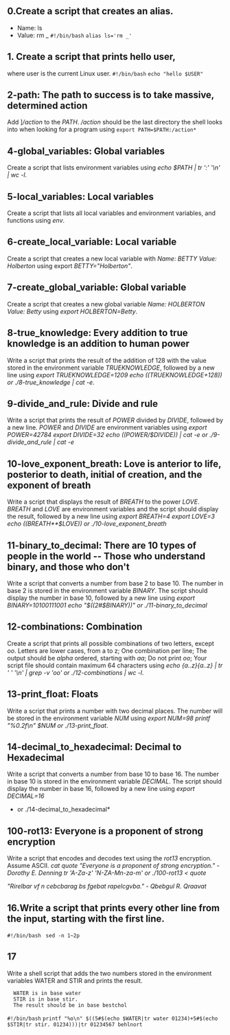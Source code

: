 ## 0.Create a script that creates an alias.

- Name: ls
- Value: rm _
  `#!/bin/bash`
  `alias ls='rm _'`

## 1. Create a script that prints hello user,

where user is the current Linux user.
`#!/bin/bash`
`echo "hello $USER" `

## 2-path: The path to success is to take massive, determined action

Add ]_/action_ to the _PATH_. _/action_ should be the last directory the shell looks into when looking for a program using
`export PATH=$PATH:/action*`

## 4-global_variables: Global variables

Create a script that lists environment variables using _echo $PATH | tr ':' '\n' | wc -l_.

## 5-local_variables: Local variables

Create a script that lists all local variables and environment variables, and functions using _env_.

## 6-create_local_variable: Local variable

Create a script that creates a new local variable with _Name: BETTY Value: Holberton_ using export _BETTY="Holberton"_.

## 7-create_global_variable: Global variable

Create a script that creates a new global variable _Name: HOLBERTON Value: Betty_ using _export HOLBERTON=Betty_.

## 8-true_knowledge: Every addition to true knowledge is an addition to human power

Write a script that prints the result of the addition of 128 with the value stored in the environment variable _TRUEKNOWLEDGE_, followed by a new line using
_export TRUEKNOWLEDGE=1209_
_echo $(($TRUEKNOWLEDGE+128)) or ./8-true_knowledge | cat -e_.

## 9-divide_and_rule: Divide and rule

Write a script that prints the result of _POWER_ divided by _DIVIDE_, followed by a new line. _POWER_ and _DIVIDE_ are environment variables using _export POWER=42784_
_export DIVIDE=32_
_echo $(($POWER/$DIVIDE)) | cat -e or ./9-divide_and_rule | cat -e_

## 10-love_exponent_breath: Love is anterior to life, posterior to death, initial of creation, and the exponent of breath

Write a script that displays the result of _BREATH_ to the power _LOVE_. _BREATH_ and _LOVE_ are environment variables and the script should display the result, followed by a new line using
_export BREATH=4_
_export LOVE=3_
_echo $(($BREATH\*\*$LOVE)) or ./10-love_exponent_breath_

## 11-binary_to_decimal: There are 10 types of people in the world -- Those who understand binary, and those who don't

Write a script that converts a number from base 2 to base 10. The number in base 2 is stored in the environment variable _BINARY_. The script should display the number in base 10, followed by a new line using
_export BINARY=10100111001_
_echo "$((2#$BINARY))" or ./11-binary_to_decimal_

## 12-combinations: Combination

Create a script that prints all possible combinations of two letters, except _oo_. Letters are lower cases, from a to z; One combination per line; The output should be _alpha_ ordered, starting with _aa_; Do not print _oo_; Your script file should contain maximum 64 characters using _echo {a..z}{a..z} | tr ' ' '\n' | grep -v 'oo' or ./12-combinations | wc -l_.

## 13-print_float: Floats

Write a script that prints a number with two decimal places. The number will be stored in the environment variable _NUM_ using
_export NUM=98_
_printf "%0.2f\n" $NUM or ./13-print_float_.

## 14-decimal_to_hexadecimal: Decimal to Hexadecimal

Write a script that converts a number from base 10 to base 16. The number in base 10 is stored in the environment variable _DECIMAL_. The script should display the number in base 16, followed by a new line using
_export DECIMAL=16_

- or ./14-decimal_to_hexadecimal\*

## 100-rot13: Everyone is a proponent of strong encryption

Write a script that encodes and decodes text using the _rot13_ encryption. Assume ASCII.
_cat quote_
_"Everyone is a proponent of strong encryption."_
_- Dorothy E. Denning_
_tr 'A-Za-z' 'N-ZA-Mn-za-m' or ./100-rot13 < quote_

_"Rirelbar vf n cebcbarag bs fgebat rapelcgvba."_
_- Qbebgul R. Qraavat_

## 16.Write a script that prints every other line from the input, starting with the first line.

`#!/bin/bash `
`sed -n 1~2p `

## 17

Write a shell script that adds the two numbers stored in the environment variables WATER and STIR and prints the result.

      WATER is in base water
      STIR is in base stir.
      The result should be in base bestchol

`#!/bin/bash`
`printf "%o\n" $((5#$(echo $WATER|tr water 01234)+5#$(echo $STIR|tr stir. 01234)))|tr 01234567 behlnort`
